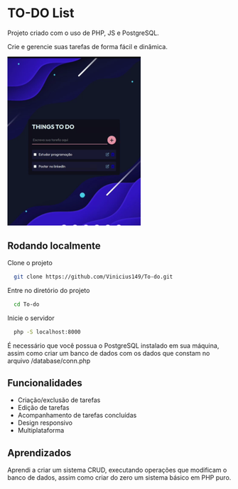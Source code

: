 # TO-DO List

Projeto criado com o uso de PHP, JS e PostgreSQL.

Crie e gerencie suas tarefas de forma fácil e dinâmica.


<img src="src/images/App.png" width="300"/>


## Rodando localmente

Clone o projeto

```bash
  git clone https://github.com/Vinicius149/To-do.git
```

Entre no diretório do projeto

```bash
  cd To-do
```

Inicie o servidor

```bash
  php -S localhost:8000
```

É necessário que você possua o PostgreSQL instalado em sua máquina, assim como criar um banco de dados com os dados que constam no arquivo /database/conn.php
## Funcionalidades

- Criação/exclusão de tarefas
- Edição de tarefas
- Acompanhamento de tarefas concluídas
- Design responsivo
- Multiplataforma


## Aprendizados

Aprendi a criar um sistema CRUD, executando operações que modificam o banco de dados, assim como criar do zero um sistema básico em PHP puro.

